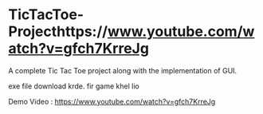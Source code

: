 # TicTacToe-Projecthttps://www.youtube.com/watch?v=gfch7KrreJg
A complete Tic Tac Toe project along with the implementation of GUI.

exe file download krde. fir game khel lio

Demo Video : https://www.youtube.com/watch?v=gfch7KrreJg
